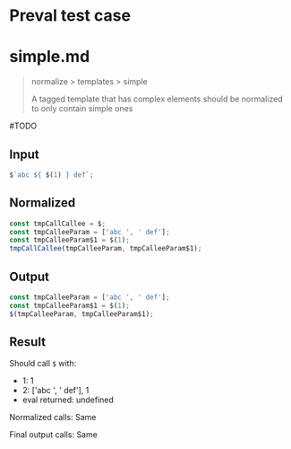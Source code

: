 # Preval test case

# simple.md

> normalize > templates > simple
>
> A tagged template that has complex elements should be normalized to only contain simple ones

#TODO

## Input

`````js filename=intro
$`abc ${ $(1) } def`;
`````

## Normalized

`````js filename=intro
const tmpCallCallee = $;
const tmpCalleeParam = ['abc ', ' def'];
const tmpCalleeParam$1 = $(1);
tmpCallCallee(tmpCalleeParam, tmpCalleeParam$1);
`````

## Output

`````js filename=intro
const tmpCalleeParam = ['abc ', ' def'];
const tmpCalleeParam$1 = $(1);
$(tmpCalleeParam, tmpCalleeParam$1);
`````

## Result

Should call `$` with:
 - 1: 1
 - 2: ['abc ', ' def'], 1
 - eval returned: undefined

Normalized calls: Same

Final output calls: Same
